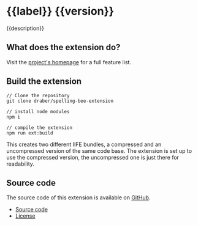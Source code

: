 # {{label}} {{version}}

{{description}}

## What does the extension do?
Visit the [project's homepage]({{url}}) for a full feature list.

## Build the extension

```
// Clone the repository
git clone draber/spelling-bee-extension

// install node modules
npm i

// compile the extension
npm run ext:build
```

This creates two different IIFE bundles, a compressed and an uncompressed version of the same code base. The extension is set up to use the compressed version, the uncompressed one is just there for readability.

## Source code
The source code of this extension is available on [GitHub](https://github.com/draber/draber.github.io]). 

- [Source code](https://github.com/draber/draber.github.io/tree/main/src/app)
- [License](https://github.com/draber/draber.github.io/blob/main/LICENSE.md)
